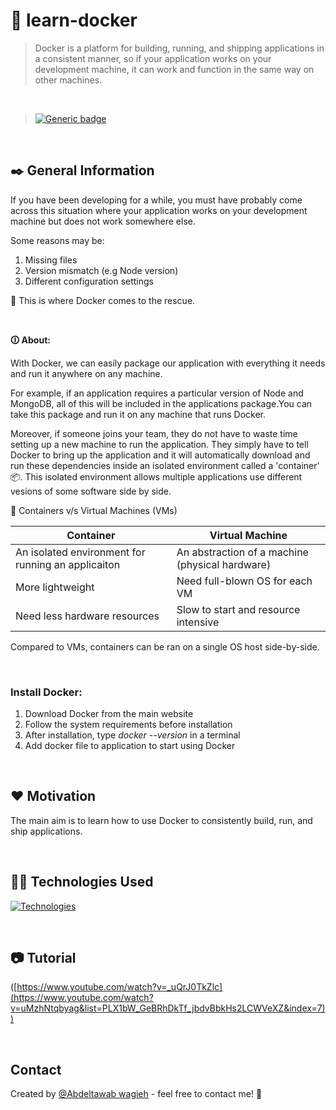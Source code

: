 
# 🐋 learn-docker
> Docker is a platform for building, running, and shipping applications in a consistent manner, so if your application works on your development machine, it can work and function in the same way on other machines.

<br/>

>[![Generic badge](https://img.shields.io/badge/Project_Status:-Deployed-<COLOR>.svg)](https://github.com/MisterValiant)

<br/>

## ✒️ General Information 
If you have been developing for a while, you must have probably come across this situation where your application works on your development machine but does not work somewhere else.

Some reasons may be:

1. Missing files
2. Version mismatch (e.g Node version)
3. Different configuration settings

🐋 This is where Docker comes to the rescue.



<br/>

**🛈 About:**

With Docker, we can easily package our application with everything it needs and run it anywhere on any machine.

For example, if an application requires a particular version of Node and MongoDB, all of this will be included in the applications package.You can take this package and run it on any machine that runs Docker.

Moreover, if someone joins your team, they do not have to waste time setting up a new machine to run the application. They simply have to tell Docker to bring up the application and it will automatically download and run these dependencies inside an isolated environment called a 'container' 📦. This isolated environment allows multiple applications use different vesions of some software side by side.

🤔 Containers v/s Virtual Machines (VMs)

|Container| Virtual Machine  |
|---|---|
| An isolated environment for running an applicaiton  | An abstraction of a machine (physical hardware)  | 
| More lightweight | Need full-blown OS for each VM  |
|  Need less hardware resources | Slow to start and resource intensive  |  

Compared to VMs, containers can be ran on a single OS host side-by-side.

<br/>

### Install Docker:

1. Download Docker from the main website
2. Follow the system requirements before installation
3. After installation, type _docker --version_ in a terminal
4. Add docker file to application to start using Docker




<br/>

## ❤️ Motivation
The main aim is to learn how to use Docker to consistently build, run, and ship applications.

<br/>

## 👨‍💻 Technologies Used

<div align="left">

  [![Technologies](https://skillicons.dev/icons?i=js,docker)](https://skillicons.dev)

</div>

<br/>

## 📷 Tutorial
([https://www.youtube.com/watch?v=_uQrJ0TkZlc](https://www.youtube.com/watch?v=uMzhNtqbyag&list=PLX1bW_GeBRhDkTf_jbdvBbkHs2LCWVeXZ&index=7))
</div>


<br/>

## Contact
Created by [@Abdeltawab 
wagieh](https://github.com/Alien166) - feel free to contact me! 📧
